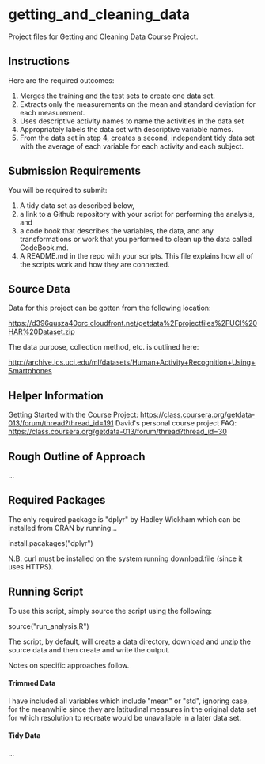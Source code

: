 # getting_and_cleaning_data

Project files for Getting and Cleaning Data Course Project.

## Instructions

Here are the required outcomes:

1. Merges the training and the test sets to create one data set.
2. Extracts only the measurements on the mean and standard deviation for each measurement. 
3. Uses descriptive activity names to name the activities in the data set
4. Appropriately labels the data set with descriptive variable names. 
5. From the data set in step 4, creates a second, independent tidy data set with the average of each variable for each activity and each subject.

## Submission Requirements

You will be required to submit: 

1. A tidy data set as described below, 
2. a link to a Github repository with your script for performing the analysis, and
3. a code book that describes the variables, the data, and any transformations or work that you performed to clean up the data called CodeBook.md. 
4. A README.md in the repo with your scripts. This file explains how all of the scripts work and how they are connected.  

## Source Data

Data for this project can be gotten from the following location:

https://d396qusza40orc.cloudfront.net/getdata%2Fprojectfiles%2FUCI%20HAR%20Dataset.zip

The data purpose, collection method, etc. is outlined here:

http://archive.ics.uci.edu/ml/datasets/Human+Activity+Recognition+Using+Smartphones

## Helper Information

Getting Started with the Course Project: https://class.coursera.org/getdata-013/forum/thread?thread_id=191
David's personal course project FAQ: https://class.coursera.org/getdata-013/forum/thread?thread_id=30

## Rough Outline of Approach

...

## Required Packages

The only required package is "dplyr" by Hadley Wickham which can be installed from CRAN by running...

  install.pacakages("dplyr")
  
N.B. curl must be installed on the system running download.file (since it uses HTTPS).

## Running Script

To use this script, simply source the script using the following:

  source("run_analysis.R")

The script, by default, will create a data directory, download and unzip the source data and then create and write the output.

Notes on specific approaches follow.

#### Trimmed Data

I have included all variables which include "mean" or "std", ignoring case, for the meanwhile since they are latitudinal measures in the original data set for which resolution to recreate would be unavailable in a later data set.

#### Tidy Data

...